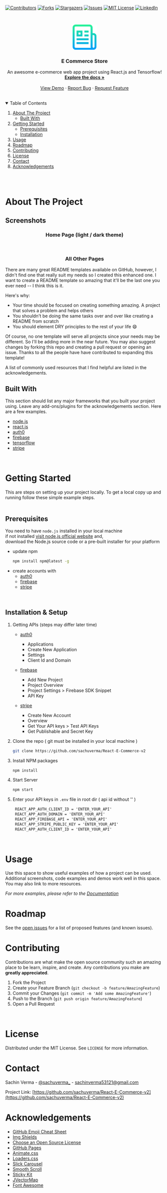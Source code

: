 
<!--
*** Thanks for checking out the Best-README-Template. If you have a suggestion
*** that would make this better, please fork the repo and create a pull request
*** or simply open an issue with the tag "enhancement".
*** Thanks again! Now go create something AMAZING! :D
-->



<!-- PROJECT SHIELDS -->
<!--
*** I'm using markdown "reference style" links for readability.
*** Reference links are enclosed in brackets [ ] instead of parentheses ( ).
*** See the bottom of this document for the declaration of the reference variables
*** for contributors-url, forks-url, etc. This is an optional, concise syntax you may use.
*** https://www.markdownguide.org/basic-syntax/#reference-style-links
-->


[![Contributors][contributors-shield]][contributors-url]
[![Forks][forks-shield]][forks-url]
[![Stargazers][stars-shield]][stars-url]
[![Issues][issues-shield]][issues-url]
[![MIT License][license-shield]][license-url]
[![LinkedIn][linkedin-shield]][linkedin-url]



<!-- PROJECT LOGO -->
<br />
<p align="center">
  <a href="https://github.com/sachuverma/React-E-Commerce">
    <img src="./src/assets/logo.png" alt="Logo" width="80" height="80">
  </a>

  <h3 align="center">E Commerce Store</h3>

  <p align="center">
    An awesome e-commerce web app project using React.js and Tensorflow!
    <br />
    <a href="https://github.com/sachuverma/React-E-Commerce"><strong>Explore the docs »</strong></a>
    <br />
    <br />
    <a href="https://github.com/sachuverma/React-E-Commerce">View Demo</a>
    ·
    <a href="https://github.com/sachuverma/React-E-Commerce/issues">Report Bug</a>
    ·
    <a href="https://github.com/sachuverma/React-E-Commerce/issues">Request Feature</a>
  </p>
</p>


<br />

<!-- TABLE OF CONTENTS -->
<details open="open">
  <summary>Table of Contents</summary>
  <ol>
    <li>
      <a href="#about-the-project">About The Project</a>
      <ul>
        <li><a href="#built-with">Built With</a></li>
      </ul>
    </li>
    <li>
      <a href="#getting-started">Getting Started</a>
      <ul>
        <li><a href="#prerequisites">Prerequisites</a></li>
        <li><a href="#installation">Installation</a></li>
      </ul>
    </li>
    <li><a href="#usage">Usage</a></li>
    <li><a href="#roadmap">Roadmap</a></li>
    <li><a href="#contributing">Contributing</a></li>
    <li><a href="#license">License</a></li>
    <li><a href="#contact">Contact</a></li>
    <li><a href="#acknowledgements">Acknowledgements</a></li>
  </ol>
</details>

<br />
<br />


<!-- ABOUT THE PROJECT -->
# About The Project

## Screenshots

<h3 align="center">Home Page (light / dark theme)</h3>
<!-- 
<p align="center">
  <img src="./src/assets/home.png" alt="light-theme" width=48%>
  <img src="./src/assets/home-dark.png" alt="dark-theme" width=48%>
</p> -->

<br />

<h3 align="center">All Other Pages</h3>

<!-- 
<p align="center">
  <img src="./src/assets/about.png" style="width:33%">
  <img src="./src/assets/auth.png" style="width:33%">
  <img src="./src/assets/cart.png" style="width:33%">
  <img src="./src/assets/history.png" style="width:33%">
  <img src="./src/assets/products-grid.png" style="width:33%">
  <img src="./src/assets/products-list.png" style="width:33%">
  <img src="./src/assets/products-filter.png" style="width:33%">
  <img src="./src/assets/product-page.png" style="width:33%">
  <img src="./src/assets/scanner.png" style="width:33%">
  <img src="./src/assets/scanner-products.png" style="width:33%">
</p> -->

There are many great README templates available on GitHub, however, I didn't find one that really suit my needs so I created this enhanced one. I want to create a README template so amazing that it'll be the last one you ever need -- I think this is it.

Here's why:
* Your time should be focused on creating something amazing. A project that solves a problem and helps others
* You shouldn't be doing the same tasks over and over like creating a README from scratch
* You should element DRY principles to the rest of your life :smile:

Of course, no one template will serve all projects since your needs may be different. So I'll be adding more in the near future. You may also suggest changes by forking this repo and creating a pull request or opening an issue. Thanks to all the people have have contributed to expanding this template!

A list of commonly used resources that I find helpful are listed in the acknowledgements.
<br />


## Built With

This section should list any major frameworks that you built your project using. Leave any add-ons/plugins for the acknowledgements section. Here are a few examples.
* [node.js](https://getbootstrap.com)
* [react.js](https://jquery.com)
* [auth0](https://auth0.com)
* [firebase](https://firebase.google.com/)
* [tensorflow](https://www.tensorflow.org/js)
* [stripe](https://stripe.com/en-in)


<br />

<!-- GETTING STARTED -->
# Getting Started

This are steps on setting up your project locally.
To get a local copy up and running follow these simple example steps.
<br />
<br />

## Prerequisites

You need to have `node.js` installed in your local machine   
if not installed [visit node.js official website](https://nodejs.org/en/download/) and,  
download the Node.js source code or a pre-built installer for your platform

* update npm
  ```sh
  npm install npm@latest -g
  ```
* create accounts with 
  * [auth0](https://auth0.com)
  * [firebase](https://firebase.google.com/)
  * [stripe](https://stripe.com/en-in)
<br />

## Installation & Setup

1. Getting APIs (steps may differ later time) 
    - [auth0](https://manage.auth0.com/dashboard/us/github-users-auth/applications)
      - Applications
      - Create New Application
      - Settings
      - Client Id and Domain
  
    - [firebase](https://console.firebase.google.com/)
      - Add New Project
      - Project Overview
      - Project Settings > Firebase SDK Snippet
      - API Key
  
    - [stripe](https://dashboard.stripe.com/test/dashboard)
      - Create New Account 
      -  Overview 
      -  Get Your API keys > Test API Keys
      - Get Publishable and Secret Key 
   
2. Clone the repo ( git must be installed in your local machine )
   ```sh
   git clone https://github.com/sachuverma/React-E-Commerce-v2
   ```
3. Install NPM packages
   ```sh
   npm install
   ```
4. Start Server
   ```sh
   npm start
   ```
5. Enter your API keys in `.env` file in root dir ( api id without '' )
   ```JS
    REACT_APP_AUTH_CLIENT_ID = 'ENTER_YOUR_API'
    REACT_APP_AUTH_DOMAIN = 'ENTER_YOUR_API'
    REACT_APP_FIREBASE_API = 'ENTER_YOUR_API'
    REACT_APP_STRIPE_PUBLIC_KEY = 'ENTER_YOUR_API'
    REACT_APP_AUTH_CLIENT_ID = 'ENTER_YOUR_API'
   ```
   
<br />



<!-- USAGE EXAMPLES -->
# Usage

Use this space to show useful examples of how a project can be used. Additional screenshots, code examples and demos work well in this space. You may also link to more resources.

_For more examples, please refer to the [Documentation](https://example.com)_
<br />



<!-- ROADMAP -->
# Roadmap

See the [open issues](https://github.com/sachuverma/React-E-Commerce/issues) for a list of proposed features (and known issues).
<br />



<!-- CONTRIBUTING -->
# Contributing

Contributions are what make the open source community such an amazing place to be learn, inspire, and create. Any contributions you make are **greatly appreciated**.

1. Fork the Project
2. Create your Feature Branch (`git checkout -b feature/AmazingFeature`)
3. Commit your Changes (`git commit -m 'Add some AmazingFeature'`)
4. Push to the Branch (`git push origin feature/AmazingFeature`)
5. Open a Pull Request
<br />



<!-- LICENSE -->
# License

Distributed under the MIT License. See `LICENSE` for more information.
<br />



<!-- CONTACT -->
# Contact

Sachin Verma - [@sachuverma_](https://twitter.com/sachuverma_) - sachinverma53121@gmail.com

Project Link: [https://github.com/sachuverma/React-E-Commerce-v2](https://github.com/sachuverma/React-E-Commerce-v2)
<br />
 


<!-- ACKNOWLEDGEMENTS -->
# Acknowledgements
* [GitHub Emoji Cheat Sheet](https://www.webpagefx.com/tools/emoji-cheat-sheet)
* [Img Shields](https://shields.io)
* [Choose an Open Source License](https://choosealicense.com)
* [GitHub Pages](https://pages.github.com)
* [Animate.css](https://daneden.github.io/animate.css)
* [Loaders.css](https://connoratherton.com/loaders)
* [Slick Carousel](https://kenwheeler.github.io/slick)
* [Smooth Scroll](https://github.com/cferdinandi/smooth-scroll)
* [Sticky Kit](http://leafo.net/sticky-kit)
* [JVectorMap](http://jvectormap.com)
* [Font Awesome](https://fontawesome.com)





<!-- MARKDOWN LINKS & IMAGES -->
<!-- https://www.markdownguide.org/basic-syntax/#reference-style-links -->
[contributors-shield]: https://img.shields.io/github/contributors/sachuverma/React-E-Commerce.svg?style=for-the-badge
[contributors-url]: https://github.com/sachuverma/React-E-Commerce/graphs/contributors
[forks-shield]: https://img.shields.io/github/forks/sachuverma/React-E-Commerce.svg?style=for-the-badge
[forks-url]: https://github.com/sachuverma/React-E-Commerce/network/members
[stars-shield]: https://img.shields.io/github/stars/sachuverma/React-E-Commerce.svg?style=for-the-badge
[stars-url]: https://github.com/sachuverma/React-E-Commerce/stargazers
[issues-shield]: https://img.shields.io/github/issues/sachuverma/React-E-Commerce.svg?style=for-the-badge
[issues-url]: https://github.com/sachuverma/React-E-Commerce/issues
[license-shield]: https://img.shields.io/github/license/sachuverma/React-E-Commerce.svg?style=for-the-badge
[license-url]: https://github.com/sachuverma/React-E-Commerce/blob/master/LICENSE.txt
[linkedin-shield]: https://img.shields.io/badge/-LinkedIn-black.svg?style=for-the-badge&logo=linkedin&colorB=555
[linkedin-url]: https://linkedin.com/in/sachuverma
[product-screenshot]: src/images/user.png
[login-screenshot]: src/images/login.png
[auth-screenshot]: src/images/auth.png
